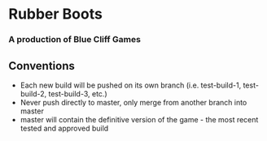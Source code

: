 # Rubber Boots
### A production of Blue Cliff Games

## Conventions
- Each new build will be pushed on its own branch (i.e. test-build-1, test-build-2, test-build-3, etc.)
- Never push directly to master, only merge from another branch into master
- master will contain the definitive version of the game - the most recent tested and approved build
